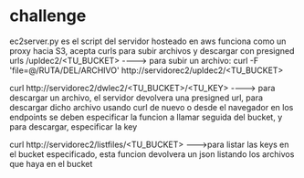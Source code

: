 # challenge
ec2server.py es el script del servidor hosteado en aws
funciona como un proxy hacia S3, acepta curls para subir archivos y descargar con presigned urls
/upldec2/<TU_BUCKET> ----> para subir un archivo: curl -F 'file=@/RUTA/DEL/ARCHIVO' http://servidorec2/upldec2/<TU_BUCKET>


curl http://servidorec2/dwlec2/<TU_BUCKET>/<TU_KEY> ----> para descargar un archivo, el servidor devolvera una presigned url, para descargar dicho archivo usando curl de nuevo o desde el navegador
en los endpoints se deben especificar la funcion a llamar seguida del bucket, y para descargar, especificar la key 


curl http://servidorec2/listfiles/<TU_BUCKET> --->para listar las keys en el bucket especificado, esta funcion devolvera un json listando los archivos que haya en el bucket




